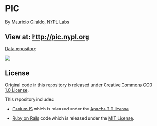 # PIC

By [Mauricio Giraldo](https://github.com/mgiraldo), [NYPL Labs](//twitter.com/nypl_labs)

## View at: http://pic.nypl.org

[Data repository](https://github.com/nypl/pic-data)

![](https://raw.github.com/NYPL/pic-app/master/app/assets/images/sample-04.png)

## License

Original code in this repository is released under [Creative Commons CC0 1.0 License](http://creativecommons.org/publicdomain/zero/1.0).

This repository includes:

- [CesiumJS](https://github.com/AnalyticalGraphicsInc/cesium/) which is released under the [Apache 2.0 license](http://www.apache.org/licenses/LICENSE-2.0.html).

- [Ruby on Rails](https://github.com/rails/rails) code which is released under the [MIT License](http://www.opensource.org/licenses/MIT).